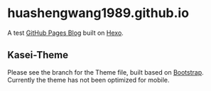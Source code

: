 # huashengwang1989.github.io
A test [GitHub Pages Blog](https://huashengwang1989.github.io "カセイちゃんの動物園") built on [Hexo](https://hexo.io).

## Kasei-Theme
Please see the branch for the Theme file, built based on [Bootstrap](http://getbootstrap.com).
Currently the theme has not been optimized for mobile.
